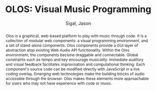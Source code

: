 --- 
title: "OLOS: Visual Music Programming" 
abstract: "Olos is a graphical, web-based platform to play with music through code. It is a collection of modular web components: a visual programming environment, and a set of stand-alone components. Olos components provide a GUI layer of abstraction atop existing Web Audio API functionality. Within the Olos environment, the components become draggable and connectable. Global constraints such as tempo and key encourage musicality. Immediate auditory and visual feedback facilitates improvisation and computational thinking. Each component's source code can be modified directly with JavaScript in a live coding overlay. Emerging web technologies make the building blocks of audio accessible through the browser. Olos makes these elements more approachable for users who may not have experience with code or music." 
address: "Atlanta, Georgia" 
author: "Sigal, Jason"
webAuthor: "Christian Baumann, Johanna Friederike, Jan-Torsten Milde" 
booktitle: "Proceedings of the International Web Audio Conference" 
editor: "Freeman, Jason and Lerch, Alexander and Paradis, Matthew" 
month: "Proceedings of the International Web Audio Conference"
pages: "1-1" 
publisher: "Georgia Tech" 
series: "WAC '18"
track: "Demo"  
year: "2016" 
id: "2016_EA_72" 
tags: year2016
media: none 
pdflink: /_data/papers/pdf/2016/2016_72.pdf
ISSN: 2663-5844
---